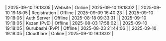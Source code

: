 | 2025-09-10 19:18:05 | Website | Online | 2025-09-10 19:18:02 |
| 2025-09-10 19:18:05 | Registration | Offline | 2025-09-09 16:40:23 |
| 2025-09-10 19:18:05 | Auth Server | Offline | 2025-08-18 09:33:31 |
| 2025-09-10 19:18:05 | Kezan (PvE) | Offline | 2025-08-03 17:58:02 |
| 2025-09-10 19:18:05 | Gurubashi (PvP) | Offline | 2025-08-23 21:44:06 |
| 2025-09-10 19:18:05 | Cloudflare | Online | 2025-09-10 19:18:02 |
